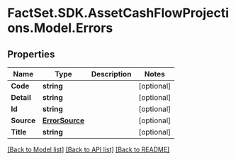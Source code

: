 # FactSet.SDK.AssetCashFlowProjections.Model.Errors

## Properties

Name | Type | Description | Notes
------------ | ------------- | ------------- | -------------
**Code** | **string** |  | [optional] 
**Detail** | **string** |  | [optional] 
**Id** | **string** |  | [optional] 
**Source** | [**ErrorSource**](ErrorSource.md) |  | [optional] 
**Title** | **string** |  | [optional] 

[[Back to Model list]](../README.md#documentation-for-models) [[Back to API list]](../README.md#documentation-for-api-endpoints) [[Back to README]](../README.md)

